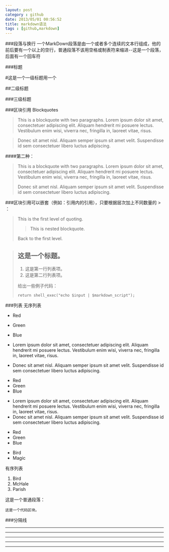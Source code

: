 ```yaml
---
layout: post
category : github
date: 2013/05/01 00:56:52 
title: markdown语法
tags : [github,markdown]
---
```



###段落与换行
一个MarkDown段落是由一个或者多个连续的文本行组成，他的前后要有一个以上的空行，普通段落不该用空格或制表符来缩进--这是一个段落，后面有一个回车符

###标题

#这是一个一级标题用一个

##二级标题

###三级标题

###区块引用 Blockquotes

> This is a blockquote with two paragraphs. Lorem ipsum dolor sit amet,
consectetuer adipiscing elit. Aliquam hendrerit mi posuere lectus.
Vestibulum enim wisi, viverra nec, fringilla in, laoreet vitae, risus.



> Donec sit amet nisl. Aliquam semper ipsum sit amet velit. Suspendisse
id sem consectetuer libero luctus adipiscing.

####第二种：
> This is a blockquote with two paragraphs. Lorem ipsum dolor sit amet,
> consectetuer adipiscing elit. Aliquam hendrerit mi posuere lectus.
> Vestibulum enim wisi, viverra nec, fringilla in, laoreet vitae, risus.
> 
> Donec sit amet nisl. Aliquam semper ipsum sit amet velit. Suspendisse
> id sem consectetuer libero luctus adipiscing.

###区块引用可以嵌套（例如：引用内的引用），只要根据层次加上不同数量的 > ：

> This is the first level of quoting.
>
> > This is nested blockquote.
>
> Back to the first level.

> ## 这是一个标题。
> 
> 1.   这是第一行列表项。
> 2.   这是第二行列表项。
> 
> 给出一些例子代码：
> 
>     return shell_exec("echo $input | $markdown_script");



###列表
无序列表

* Red
* Green
* Blue

*   Lorem ipsum dolor sit amet, consectetuer adipiscing elit.
    Aliquam hendrerit mi posuere lectus. Vestibulum enim wisi,
    viverra nec, fringilla in, laoreet vitae, risus.
*   Donec sit amet nisl. Aliquam semper ipsum sit amet velit.
    Suspendisse id sem consectetuer libero luctus adipiscing.

+ Red
+ Green
+ Blue

*   Lorem ipsum dolor sit amet, consectetuer adipiscing elit.
Aliquam hendrerit mi posuere lectus. Vestibulum enim wisi,
viverra nec, fringilla in, laoreet vitae, risus.
*   Donec sit amet nisl. Aliquam semper ipsum sit amet velit.
Suspendisse id sem consectetuer libero luctus adipiscing.


- Red
- Green
- Blue

*   Bird
*   Magic

有序列表

1. Bird
2. McHale
3. Parish


这是一个普通段落：

    这是一个代码区块。


###分隔线
* * *

***

*****

- - -

--------------------------------------

